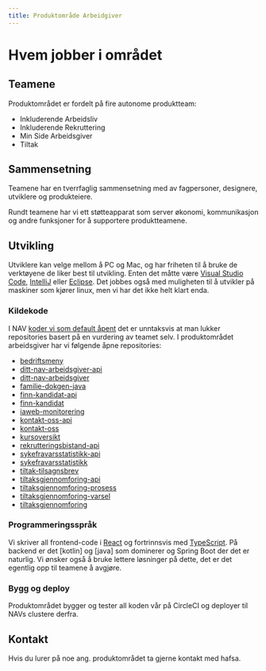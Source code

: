 ```yaml
---
title: Produktområde Arbeidgiver
---
```

<script type="text/javascript" src="https://www.gstatic.com/charts/loader.js"></script>
<script type="text/javascript" src="/assets/js/charts.js"></script>
# Hvem jobber i området


## Teamene
Produktområdet er fordelt på fire autonome produktteam:
* Inkluderende Arbeidsliv
* Inkluderende Rekruttering
* Min Side Arbeidsgiver
* Tiltak

## Sammensetning
Teamene har en tverrfaglig sammensetning med av fagpersoner, designere, utviklere og produkteiere.
<div id="chart-Rolle"></div>
Rundt teamene har vi ett støtteapparat som server økonomi, kommunikasjon og andre funksjoner for å 
supportere produktteamene.

## Utvikling
Utviklere kan velge mellom å PC og Mac, og har friheten til å bruke de verktøyene de liker best til 
utvikling. Enten det måtte være [Visual Studio Code], [IntelliJ] eller [Eclipse]. Det jobbes også med 
muligheten til å utvikler på maskiner som kjører linux, men vi har det ikke helt klart enda.

### Kildekode
I NAV [koder vi som default åpent] det er unntaksvis at man lukker repositories basert på en vurdering
av teamet selv. I produktområdet arbeidsgiver har vi følgende åpne repositories:
* [bedriftsmeny](https://github.com/navikt/bedriftsmeny)
* [ditt-nav-arbeidsgiver-api](https://github.com/navikt/ditt-nav-arbeidsgiver-api)
* [ditt-nav-arbeidsgiver](https://github.com/navikt/ditt-nav-arbeidsgiver)
* [familie-dokgen-java](https://github.com/navikt/familie-dokgen-java)
* [finn-kandidat-api](https://github.com/navikt/finn-kandidat-api)
* [finn-kandidat](https://github.com/navikt/finn-kandidat)
* [iaweb-monitorering](https://github.com/navikt/iaweb-monitorering)
* [kontakt-oss-api](https://github.com/navikt/kontakt-oss-api)
* [kontakt-oss](https://github.com/navikt/kontakt-oss)
* [kursoversikt](https://github.com/navikt/kursoversikt)
* [rekrutteringsbistand-api](https://github.com/navikt/rekrutteringsbistand-api)
* [sykefravarsstatistikk-api](https://github.com/navikt/sykefravarsstatistikk-api)
* [sykefravarsstatistikk](https://github.com/navikt/sykefravarsstatistikk)
* [tiltak-tilsagnsbrev](https://github.com/navikt/tiltak-tilsagnsbrev)
* [tiltaksgjennomforing-api](https://github.com/navikt/tiltaksgjennomforing-api)
* [tiltaksgjennomforing-prosess](https://github.com/navikt/tiltaksgjennomforing-prosess)
* [tiltaksgjennomforing-varsel](https://github.com/navikt/tiltaksgjennomforing-varsel)
* [tiltaksgjennomforing](https://github.com/navikt/tiltaksgjennomforing)

### Programmeringsspråk
Vi skriver all frontend-code i [React] og fortrinnsvis med [TypeScript]. På backend er det [kotlin]
og [java] som dominerer og Spring Boot der det er naturlig. Vi ønsker også å bruke lettere løsninger
på dette, det er det egentlig opp til teamene å avgjøre.

### Bygg og deploy
Produktområdet bygger og tester all koden vår på CircleCI og deployer til NAVs clustere derfra.

## Kontakt
Hvis du lurer på noe ang. produktområdet ta gjerne kontakt med hafsa.

[koder vi som default åpent]: https://github.com/navikt/offentlig/blob/master/OpenSource.md
[React]: https://reactjs.org/
[TypeScript]: https://www.typescriptlang.org/
[Visual Studio Code]: https://code.visualstudio.com/
[IntelliJ]: https://www.jetbrains.com/idea/
[Eclipse]: https://www.eclipse.org/
